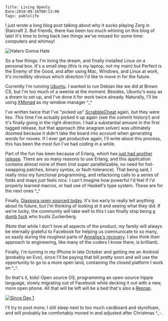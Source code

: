     Title: Living Openly
    Date:2010-09-16T00:13:00
    Tags: pablolife

I just wrote a long blog post talking about why it sucks playing Zerg in 
Starcraft 2.  But friends, there has been too much whining on this blog of 
late! It's time to bring back two things we've missed for some time: computers
and whimsy!


![Haters Gonna Hate][1]


So a few things: I'm living the dream, and finally installed Linux on a
personal box. It's a small step (this is my laptop, not my main) but Perfect
is the Enemy of the Good, and after using Mac, Windows, and Linux at work,
it's incredibly obvious which direction I'd like to move in for the future.


Currently I'm running [Ubuntu][2]. I wanted to run Debian like we did at Brown
CS, but I'm too much of a weenie at the moment. Besides, Ubuntu's easy as a
dream to set up, and I've done it for work twice already. Naturally, I'll be
using [XMonad][3] as my window manager ^_^


I've written twice that I've "picked up" [ScrabbleCheat][4] again, but they
were lies. _This_ time I've actually picked it up again (see the commit
history!) and it's finally going in the right direction. I had a substantial
amount in the first tagged release, but that approach (the anagram solver) was
ultimately doomed because it didn't take the board into account when
generating words for moves. If I ever get productive again, I'll write about
this process, this has been the most fun I've had coding in a while.


Part of the fun has been because of Erlang, which has [just had another
release][5]. There are so many reasons to use Erlang, and this application
contains almost none of them (not super parallelizable, no need for hot-
swapping patches, binary syntax, or fault-tolerance). That being said, I
really miss my functional programming, and refactoring calls to a series of
folds and maps just feels _nice_. I can't imagine how powerful I'd feel if I'd
properly learned macros, or had use of Haskell's type system. Those are for
the next ones ^_^


Finally, [Diaspora open sourced today][6]. It's too early to really tell
anything about its future, but I'm thinking of looking at it and seeing what
they did. If we're lucky, the community will take well to this I can finally
stop being [a dumb fuck][7] who trusts Zuckerberg.


(Note that while I don't love all aspects of the product, my family will
always be eternally grateful to Facebook for helping us communicate to so
many, so easily during the roughest parts of [Annalisa's recovery][8]. I also
think their approach to engineering, like many of the coders I know there, is
brilliant).


Finally, I'm turning in my iPhone in late October and getting me an Android
(probably an Evo), since I'll be paying that bill pretty soon and will use the
opportunity to go to a more open land, containing the closed platform I work
on ^_^.


So that's it, kids! Open source OS, programming an open-source hippie
language, slowly migrating out of Facebook while decking it out with a new,
more open phone. All that will be left will be a bed that's also a
[Reprap][9].


[![Since Day 1][10]][11]


I'll try to post more; I still sleep next to too much cardboard and styrofoam,
and will probably be comfortably moved in and adjusted after Christmas ^_-.


   [1]: http://30.media.tumblr.com/tumblr_kyby7pa0J81qzxzwwo1_500.gif

   [2]: http://www.ubuntu.com

   [3]: http://xmonad.org/

   [4]: http://www.github.com/paul-meier/ScrabbleCheat

   [5]: http://www.erlang.org/download/otp_src_R14B.readme

   [6]: http://techcrunch.com/2010/09/15/diaspora-revealed/

   [7]: http://gawker.com/5636765/facebook-ceo-admits-to-calling-users-dumb-fucks

   [8]: http://www.facebook.com/#!/group.php?gid=25800962459&ref=ts

   [9]: http://reprap.org/wiki/Main_Page

   [10]: http://image.blingee.com/images18/content/output/000/000/000/6f4/674214569_1402332.gif 

   [11]: http://blingee.com/blingee/view/116669782-Since-Day-1 (Since Day 1)

